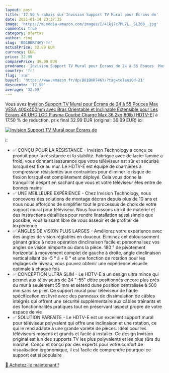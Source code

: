 ```yaml
---
layout: post
title: '17.50 % rabais sur Invision Support TV Mural pour Écrans de'
date: 2021-01-14 23:37:35
image: 'https://m.media-amazon.com/images/I/41kj7c7ML7L._SL200_.jpg'
comments: true
category: ofertas
author: ring
slug: 'B01BKR746Y-fr'
actualPrice: 32.99 EUR
currency: EUR
price: 32.99
comparePrice: 39.99 EUR
prodname: 'Invision Support TV Mural pour Écrans de 24 à 55 Pouces  Max VESA 400x400mm avec Bras Orientable et Inclinable Extensible pour Les Écrans 4K UHD LCD Plasma Courbé  Charge Max 36.2kg  80lb  [HDTV-E]'
country: 'fr'
flag: '🇫🇷'
buyurl: 'https://www.amazon.fr/dp/B01BKR746Y/?tag=tolees0d-21'
descuento: '17.50'
average: '32.99'
---
```


Vous avez [Invision Support TV Mural pour Écrans de 24 à 55 Pouces  Max VESA 400x400mm avec Bras Orientable et Inclinable Extensible pour Les Écrans 4K UHD LCD Plasma Courbé  Charge Max 36.2kg  80lb  [HDTV-E]](https://www.amazon.fr/dp/B01BKR746Y/?tag=tolees0d-21)  à  17.50 % de réduction, prix final  32.99 EUR (original: 39.99 EUR) ici:

[![Invision Support TV Mural pour Écrans de](https://m.media-amazon.com/images/I/41kj7c7ML7L._SL200_.jpg)](https://www.amazon.fr/dp/B01BKR746Y/?tag=tolees0d-21)

ℹ️:

- ✅ CONÇU POUR LA RÉSISTANCE - Invision Technology a conçu ce produit pour la résistance et la stabilité. Fabriqué avec de lacier laminé à froid, vous donnant lassurance que votre téléviseur est sûr et sécurisé lorsquil est fixé au mur. Le HDTV-E est équipé de charnières à compression résistantes aux contraintes pour éliminer le risque de flexion lorsquil est complètement déployé. Cela vous donne la tranquillité desprit en sachant que vous et votre téléviseur êtes entre de bonnes mains
- ✅ UNE MEILLEURE EXPÉRIENCE - Chez Invision Technology, nous concevons des solutions de montage décran depuis plus de 10 ans et nous nous efforçons de simplifier tout le processus de choix de votre support mural pour téléviseur. Nous fournissons un kit de matériel et des instructions détaillées pour rendre linstallation aussi simple que possible, vous laissant libre de vous asseoir et de profiter de lexpérience
- ✅ ANGLES DE VISION PLUS LARGES - Améliorez votre expérience avec des angles de vision réglables en douceur. Éliminez cet éblouissement gênant grâce à notre opération dinclinaison facile et personnalisez vos angles de vision nimporte où dans la pièce. 180 ° de pivotement horizontal à mouvement complet de gauche à droite, angle dinclinaison vertical allant de -5 ° à + 8 ° et une fonction de rotation pour les réglages de niveau, vous pouvez obtenir une expérience visuelle optimale à chaque fois
- ✅ CONCEPTION ULTRA SLIM - Le HDTV-E a un design ultra mince qui permet aux téléviseurs de 24 "-55" dêtre positionnés encore plus près du mur à seulement 55 mm et sétend dune position centralisée à 500 mm sans se plier. Ce support mural pour téléviseur de haute spécification est livré avec des panneaux de dissimulation de câbles intégrés qui offrent une sécurité supplémentaire aux câbles traînants et des fonctionnalités pratiques tout en préservant laspect propre de votre espace de vie
- ✅ SOLUTION PARFAITE - Le HDTV-E est un excellent support mural pour téléviseur polyvalent qui offre une inclinaison et une rotation, ce qui le rend adapté à une grande variété de pièces. Idéal pour les téléviseurs moyens et grands et facile à installer. Ce design Invision original est lun des supports TV les plus polyvalents et les plus sûrs du marché. Conçu et conçu par des experts pour votre confort de visualisation ergonomique, il est facile de comprendre pourquoi ce support est si populaire

[🛒 Achetez-le maintenant!!](https://www.amazon.fr/dp/B01BKR746Y/?tag=tolees0d-21)
